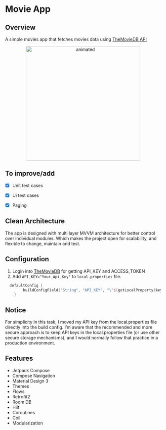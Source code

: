 # Movie App

## Overview
A simple movies app that fetches movies data using [TheMovieDB API](https://developers.themoviedb.org/3/movies)


<p align="center">
  <img src="https://github.com/DresdRam/movie-app/blob/main/screenshots/overview.gif" alt="animated" width="370"/>
</p>


## To improve/add
- [X] Unit test cases
- [X] Ui test cases
- [X] Paging


## Clean Architecture
The app is designed with multi layer MVVM architecture for better control over individual modules. Which makes the project open for scalability, and flexible to change, maintain and test.

## Configuration

1. Login into [TheMovieDB](https://www.themoviedb.org/) for getting API_KEY and ACCESS_TOKEN
2. Add `API_KEY="Your_Api_Key"` to `local.properties` file.

```kotlin
  defaultConfig {
        buildConfigField("String", "API_KEY", "\"${getLocalProperty(key = "API_KEY")}\"")
    }
 ```

## Notice

For simplicity in this task, I moved my API key from the local.properties file directly into the build config.
I’m aware that the recommended and more secure approach is to keep API keys in the local.properties file (or use other secure storage mechanisms), and I would normally follow that practice in a production environment.


## Features

- Jetpack Compose
- Compose Navigation
- Material Design 3
- Themes
- Flows
- Retrofit2
- Room DB
- Hilt
- Coroutines
- Coil
- Modularization
